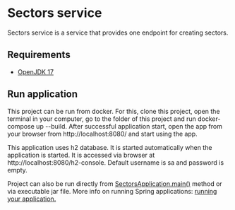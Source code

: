 # Sectors service

Sectors service is a service that provides one endpoint for creating sectors.

## Requirements

* [OpenJDK 17](https://openjdk.java.net/projects/jdk/17/)

## Run application

This project can be run from docker. For this, clone this project, open the terminal in your computer, go to the folder 
of this project and run docker-compose up --build. After successful application start, open the app from your browser from
http://localhost:8080/  and start using the app.

This application uses h2 database. It is started automatically when the application is started. It is accessed via
browser at http://localhost:8080/h2-console. Default username is sa and password is empty.

Project can also be run directly
from [SectorsApplication.main()](src/main/java/sectors/sectors/SectorsApplication.java)
method or via executable jar file. More info on running Spring applications:
[running your application.](https://docs.spring.io/spring-boot/docs/current/reference/html/using-boot-running-your-application.html)

